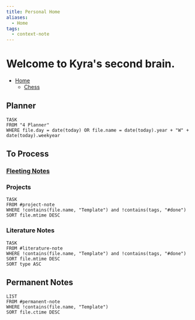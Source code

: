 ```yaml
---
title: Personal Home
aliases:
  - Home
tags:
  - context-note
---
```


# Welcome to Kyra's second brain.

* [Home](Home.md)
  * [Chess](0Context/Chess.md)

## Planner

````dataview
TASK
FROM "4 Planner"
WHERE file.day = date(today) OR file.name = date(today).year + "W" + date(today).weekyear
````

## To Process

### [Fleeting Notes](Fleeting-Notes.md)

### Projects

````dataview
TASK
FROM #project-note
WHERE !contains(file.name, "Template") and !contains(tags, "#done")
SORT file.mtime DESC
````

### Literature Notes

````dataview
TASK
FROM #literature-note
WHERE !contains(file.name, "Template") and !contains(tags, "#done")
SORT file.mtime DESC
SORT type ASC
````

## Permanent Notes

````dataview
LIST
FROM #permanent-note
WHERE !contains(file.name, "Template")
SORT file.ctime DESC
````
